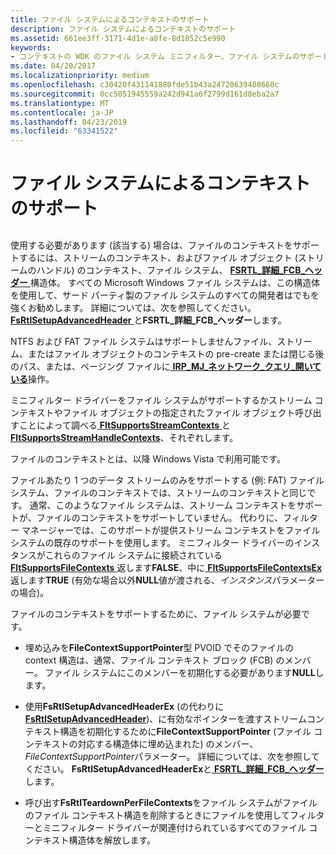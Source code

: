 ```yaml
---
title: ファイル システムによるコンテキストのサポート
description: ファイル システムによるコンテキストのサポート
ms.assetid: 661ee3ff-3171-4d1e-a8fe-8d1852c5e990
keywords:
- コンテキストの WDK のファイル システム ミニフィルター、ファイル システムのサポートします。
ms.date: 04/20/2017
ms.localizationpriority: medium
ms.openlocfilehash: c30420f431141880fde51b43a24720639408660c
ms.sourcegitcommit: 0cc5051945559a242d941a6f2799d161d8eba2a7
ms.translationtype: MT
ms.contentlocale: ja-JP
ms.lasthandoff: 04/23/2019
ms.locfileid: "63341522"
---
```

# <a name="file-system-support-for-contexts"></a>ファイル システムによるコンテキストのサポート


## <span id="ddk_registering_the_minifilter_if"></span><span id="DDK_REGISTERING_THE_MINIFILTER_IF"></span>


使用する必要があります (該当する) 場合は、ファイルのコンテキストをサポートするには、ストリームのコンテキスト、およびファイル オブジェクト (ストリームのハンドル) のコンテキスト、ファイル システム、 [ **FSRTL\_詳細\_FCB\_ヘッダー** ](https://msdn.microsoft.com/library/windows/hardware/ff547334)構造体。 すべての Microsoft Windows ファイル システムは、この構造体を使用して、サード パーティ製のファイル システムのすべての開発者はでもを強くお勧めします。 詳細については、次を参照してください。 [ **FsRtlSetupAdvancedHeader** ](https://msdn.microsoft.com/library/windows/hardware/ff547257)と**FSRTL\_詳細\_FCB\_ヘッダー**します。

NTFS および FAT ファイル システムはサポートしませんファイル、ストリーム、またはファイル オブジェクトのコンテキストの pre-create または閉じる後のパス、または、ページング ファイルに[ **IRP\_MJ\_ネットワーク\_クエリ\_開いている**](https://msdn.microsoft.com/library/windows/hardware/ff544731)操作。

ミニフィルター ドライバーをファイル システムがサポートするかストリーム コンテキストやファイル オブジェクトの指定されたファイル オブジェクト呼び出すことによって調べる[ **FltSupportsStreamContexts** ](https://msdn.microsoft.com/library/windows/hardware/ff544581)と[ **FltSupportsStreamHandleContexts**](https://msdn.microsoft.com/library/windows/hardware/ff544586)、それぞれします。

ファイルのコンテキストとは、以降 Windows Vista で利用可能です。

ファイルあたり 1 つのデータ ストリームのみをサポートする (例: FAT) ファイル システム、ファイルのコンテキストでは、ストリームのコンテキストと同じです。 通常、このようなファイル システムは、ストリーム コンテキストをサポートが、ファイルのコンテキストをサポートしていません。 代わりに、フィルター マネージャーでは、このサポートが提供ストリーム コンテキストをファイル システムの既存のサポートを使用します。 ミニフィルター ドライバーのインスタンスがこれらのファイル システムに接続されている[ **FltSupportsFileContexts** ](https://msdn.microsoft.com/library/windows/hardware/ff544574)返します**FALSE**、中に[ **FltSupportsFileContextsEx** ](https://msdn.microsoft.com/library/windows/hardware/ff544576)返します**TRUE** (有効な場合以外**NULL**値が渡される、*インスタンス*パラメーターの場合)。

ファイルのコンテキストをサポートするために、ファイル システムが必要です。

-   埋め込みを**FileContextSupportPointer**型 PVOID でそのファイルの context 構造は、通常、ファイル コンテキスト ブロック (FCB) のメンバー。 ファイル システムにこのメンバーを初期化する必要があります**NULL**します。

-   使用**FsRtlSetupAdvancedHeaderEx** (の代わりに[ **FsRtlSetupAdvancedHeader**](https://msdn.microsoft.com/library/windows/hardware/ff547257))、に有効なポインターを渡すストリームコンテキスト構造を初期化するために**FileContextSupportPointer** (ファイル コンテキストの対応する構造体に埋め込まれた) のメンバー、 *FileContextSupportPointer*パラメーター。 詳細については、次を参照してください。 **FsRtlSetupAdvancedHeaderEx**と[ **FSRTL\_詳細\_FCB\_ヘッダー**](https://msdn.microsoft.com/library/windows/hardware/ff547334)します。

-   呼び出す**FsRtlTeardownPerFileContexts**をファイル システムがファイルのファイル コンテキスト構造を削除するときにファイルを使用してフィルターとミニフィルター ドライバーが関連付けられているすべてのファイル コンテキスト構造体を解放します。

 

 




